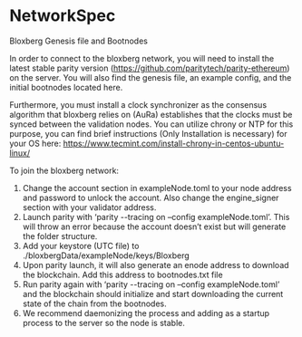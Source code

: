 # NetworkSpec
Bloxberg Genesis file and Bootnodes

In order to connect to the bloxberg network, you will need to install the latest stable parity version (https://github.com/paritytech/parity-ethereum) on the server. You will also find the genesis file, an example config, and the initial bootnodes located here.

Furthermore, you must install a clock synchronizer as the consensus algorithm that bloxberg relies on (AuRa) establishes that the clocks must be synced between the validation nodes. You can utilize chrony or NTP for this purpose, you can find brief instructions (Only Installation is necessary) for your OS here: https://www.tecmint.com/install-chrony-in-centos-ubuntu-linux/

To join the bloxberg network:

1.	Change the account section in exampleNode.toml to your node address and password to unlock the account. Also change the engine_signer section with your validator address.
2.	Launch parity with ‘parity --tracing on –config exampleNode.toml’. This will throw an error because the account doesn’t exist but will generate the folder structure.
3.	Add your keystore (UTC file) to ./bloxbergData/exampleNode/keys/Bloxberg
4.	Upon parity launch, it will also generate an enode address to download the blockchain. Add this address to bootnodes.txt file
5.	Run parity again with ‘parity --tracing on –config exampleNode.toml’ and the blockchain should initialize and start downloading the current state of the chain from the bootnodes.
6.	We recommend daemonizing the process and adding as a startup process to the server so the node is stable.

